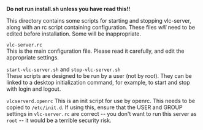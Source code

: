 **Do not run install.sh unless you have read this!!**

This directory contains some scripts for starting and stopping vlc-server,
along with an rc script containing configuration. These files *will* need
to be edited before installation. Some will be inappropriate.

`vlc-server.rc`  
This is the main configuration file. Please read it carefully, and edit the
appropriate settings.

`start-vlc-server.sh` and `stop-vlc-server.sh`  
These scripts are designed to be run by a user (not by root). They can
be linked to a desktop initialization command, for example, to start
and stop with login and logout.

`vlcserverd.openrc` 
This is an init script for use by openrc. This needs to be copied to
`/etc/init.d`. If using this, ensure that the USER and GROUP settings
in `vlc-server.rc` are correct -- you don't want to run this server
as `root` -- it would be a terrible security risk.

